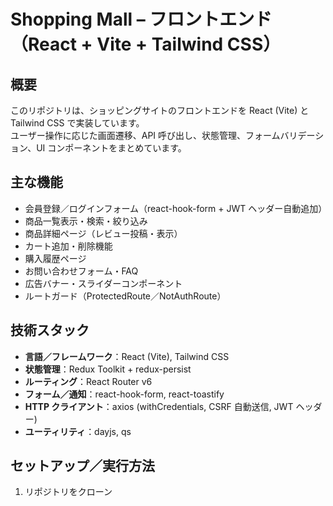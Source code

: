 # Shopping Mall – フロントエンド（React + Vite + Tailwind CSS）

## 概要  
このリポジトリは、ショッピングサイトのフロントエンドを React (Vite) と Tailwind CSS で実装しています。  
ユーザー操作に応じた画面遷移、API 呼び出し、状態管理、フォームバリデーション、UI コンポーネントをまとめています。

## 主な機能  
- 会員登録／ログインフォーム（react-hook-form + JWT ヘッダー自動追加）  
- 商品一覧表示・検索・絞り込み  
- 商品詳細ページ（レビュー投稿・表示）  
- カート追加・削除機能  
- 購入履歴ページ  
- お問い合わせフォーム・FAQ  
- 広告バナー・スライダーコンポーネント  
- ルートガード（ProtectedRoute／NotAuthRoute）  

## 技術スタック  
- **言語／フレームワーク**：React (Vite), Tailwind CSS  
- **状態管理**：Redux Toolkit + redux-persist  
- **ルーティング**：React Router v6  
- **フォーム／通知**：react-hook-form, react-toastify  
- **HTTP クライアント**：axios (withCredentials, CSRF 自動送信, JWT ヘッダー)  
- **ユーティリティ**：dayjs, qs  

## セットアップ／実行方法  
1. リポジトリをクローン  
   ```bash

